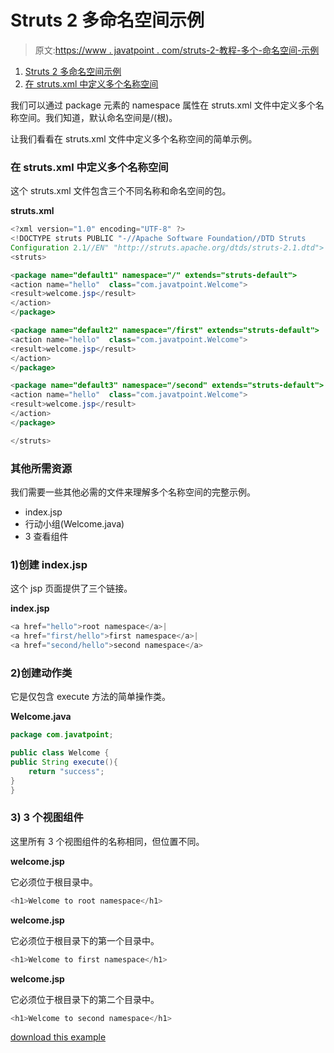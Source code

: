 # Struts 2 多命名空间示例

> 原文:[https://www . javatpoint . com/struts-2-教程-多个-命名空间-示例](https://www.javatpoint.com/struts-2-tutorial-multiple-namespace-example)

1.  [Struts 2 多命名空间示例](#)
2.  [在 struts.xml 中定义多个名称空间](#)

我们可以通过 package 元素的 namespace 属性在 struts.xml 文件中定义多个名称空间。我们知道，默认命名空间是/(根)。

让我们看看在 struts.xml 文件中定义多个名称空间的简单示例。

### 在 struts.xml 中定义多个名称空间

这个 struts.xml 文件包含三个不同名称和命名空间的包。

**struts.xml**

```java
<?xml version="1.0" encoding="UTF-8" ?>
<!DOCTYPE struts PUBLIC "-//Apache Software Foundation//DTD Struts 
Configuration 2.1//EN" "http://struts.apache.org/dtds/struts-2.1.dtd">
<struts>

<package name="default1" namespace="/" extends="struts-default">
<action name="hello"  class="com.javatpoint.Welcome">
<result>welcome.jsp</result>
</action>
</package>

<package name="default2" namespace="/first" extends="struts-default">
<action name="hello"  class="com.javatpoint.Welcome">
<result>welcome.jsp</result>
</action>
</package>

<package name="default3" namespace="/second" extends="struts-default">
<action name="hello"  class="com.javatpoint.Welcome">
<result>welcome.jsp</result>
</action>
</package>

</struts>    

```

### 其他所需资源

我们需要一些其他必需的文件来理解多个名称空间的完整示例。

*   index.jsp
*   行动小组(Welcome.java)
*   3 查看组件

### 1)创建 index.jsp

这个 jsp 页面提供了三个链接。

**index.jsp**

```java
<a href="hello">root namespace</a>|
<a href="first/hello">first namespace</a>|
<a href="second/hello">second namespace</a>

```

### 2)创建动作类

它是仅包含 execute 方法的简单操作类。

**Welcome.java**

```java
package com.javatpoint;

public class Welcome {
public String execute(){
	return "success";
}
}

```

### 3) 3 个视图组件

这里所有 3 个视图组件的名称相同，但位置不同。

**welcome.jsp**

它必须位于根目录中。

```java
<h1>Welcome to root namespace</h1>

```

**welcome.jsp**

它必须位于根目录下的第一个目录中。

```java
<h1>Welcome to first namespace</h1>

```

**welcome.jsp**

它必须位于根目录下的第二个目录中。

```java
<h1>Welcome to second namespace</h1>

```

[download this example](https://static.javatpoint.com/src/st/multinamespace.zip)